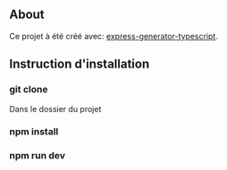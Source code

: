 ## About

Ce projet à été créé avec: [express-generator-typescript](https://github.com/seanpmaxwell/express-generator-typescript).

## Instruction d'installation

### git clone

Dans le dossier du projet

### npm install

### npm run dev

